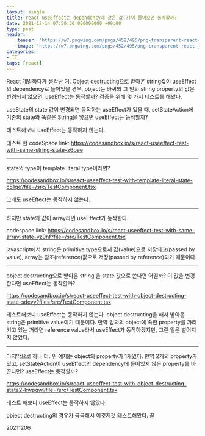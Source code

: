 ```yaml
---
layout: single
title: react useEffect는 dependency에 같은 값(?)이 들어오면 동작할까?
date: 2021-12-14 07:50:30.000000000 +09:00
type: post
header:
    teaser: "https://w7.pngwing.com/pngs/452/495/png-transparent-react-javascript-angularjs-ionic-github-text-logo-symmetry.png"
    image: "https://w7.pngwing.com/pngs/452/495/png-transparent-react-javascript-angularjs-ionic-github-text-logo-symmetry.png"
categories:
- IT
tags: [react]
---
```


React 개발하다가 생각난 거. Object destructing으로 받아온 string값이 useEffect의 dependency로 들어있을 경우, object는 바뀌되 그 안의 string property의 값은 변경되지 않으면, useEffect는 동작할까? 검증을 위해 몇 가지 테스트를 해봤다.

useState의 state 값이 변경되면 동작하는 useEffect가 있을 때, setStateAction에 기존의 state와 똑같은 String을 넣으면 useEffect는 동작할까?

테스트해보니 useEffect는 동작하지 않는다.

테스트 한 codeSpace link: https://codesandbox.io/s/react-useeffect-test-with-same-string-state-z6bee

---
state의 type이 template literal type이라면?

https://codesandbox.io/s/react-useeffect-test-with-template-literal-state-c51qe?file=/src/TestComponent.tsx

그래도 useEffect는 동작하지 않는다.

---

하지만 state의 값이 array라면 useEffect가 동작한다.

codespace link: https://codesandbox.io/s/react-useeffect-test-with-same-array-state-yz9hf?file=/src/TestComponent.tsx

javascript에서 string은 primitive type으로서 값(value)으로 저장되고(passed by value), array는 참조(reference)값으로 저장(passed by reference)되기 때문이다.

---
object destructing으로 받아온 string 을 state 값으로 쓴다면 어떨까? 이 값을 변경한다면 useEffect는 동작할까?

https://codesandbox.io/s/react-useeffect-test-with-object-destructing-state-sdevy?file=/src/TestComponent.tsx

테스트해보니 useEffect는 동작하지 않는다. object destructing을 해서 받아온 string은 primitive value이기 때문이다. 만약 임의의 object에 속한 property를 가리키고 있는 거라면 reference value라서 useEffect가 동작하겠지만, 그런 일은 벌어지지 않았다.

---

마지막으로 하나 더. 위 예제는 object의 property가 1개였다. 만약 2개의 property가 있고, setStateAction이 useEffect의 dependency에 들어있지 않은 property를 바꾼다면? useEffect는 동작할까?

https://codesandbox.io/s/react-useeffect-test-with-object-destructing-state2-kwpqw?file=/src/TestComponent.tsx

테스트 해보니 useEffect는 동작하지 않았다.

object destructing의 경우가 궁금해서 이것저것 테스트해봤다. 끝

20211206
